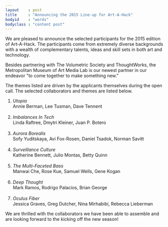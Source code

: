 ```yaml
---
layout    : post
title     : "Announcing the 2015 Line-up for Art-A-Hack"
bodyid    : "words"
bodyclass : "content post"
---
```

We are pleased to announce the selected participants for the 2015 edition of Art-A-Hack. The participants come from extremely diverse backgrounds with a wealth of complementary talents, ideas and skill sets in both art and technology.

Besides partnering with The Volumetric Society and ThoughtWorks, the Metropolitan Museum of Art Media Lab is our newest partner in our endeavor "to come together to make something new."

<!--excerpt-ends-->

The themes listed are driven by the applicants themselves during the open call. The selected collaborators and themes are listed below.

<ol>
  <li>
    <em>Utopia</em><br />
    Annie Berman, Lee Tusman, Dave Tennent<br /><br />
  </li>
  <li>
    <em>Imbalances In Tech</em><br />
    Linda Raftree, Dmytri Kleiner, Juan P. Botero<br /><br />
  </li>
  <li>
    <em>Aurora Borealis</em><br />
    Sofy Yuditskaya, Avi Fox-Rosen, Daniel Tsadok, Norman Savitt<br /><br />
  </li>
  <li>
    <em>Surveillance Culture</em><br />
    Katherine Bennett, Julio Montas, Betty Quinn<br /><br />
  </li>
  <li>
    <em>The Multi-Faceted Bass</em><br />
    Manwai Che, Rose Kue, Samuel Wells, Gene Kogan<br /><br />
  </li>
  <li>
    <em>Deep Thought</em><br />
    Mark Ramos, Rodrigo Palacios, Brian George<br /><br />
  </li>
  <li>
    <em>Oculus Fiber</em><br />
    Jessica Graves, Greg Dutcher, Nina Mirhabibi, Rebecca Lieberman<br />
  </li>
</ol>

<p>We are thrilled with the collaborators we have been able to assemble and are looking forward to the kicking off the new season!</p>